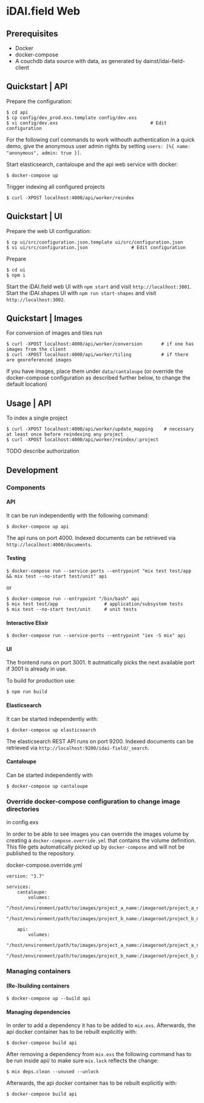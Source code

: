 # iDAI.field Web

## Prerequisites

* Docker
* docker-compose
* A couchdb data source with data, as generated by dainst/idai-field-client

## Quickstart | API

Prepare the configuration:

    $ cd api
    $ cp config/dev_prod.exs.template config/dev.exs
    $ vi config/dev.exs                                  # Edit configuration

For the following curl commands to work withouth authentication in a quick demo,
give the anonymous user admin rights by setting `users: [%{ name: "anonymous", admin: true }]`. 

Start elasticsearch, cantaloupe and the api web service with docker:

    $ docker-compose up

Trigger indexing all configured projects

    $ curl -XPOST localhost:4000/api/worker/reindex

## Quickstart | UI

Prepare the web UI configuration:

    $ cp ui/src/configuration.json.template ui/src/configuration.json
    $ vi ui/src/configuration.json                # Edit configuration

Prepare

    $ cd ui
    $ npm i

Start the iDAI.field web UI with `npm start` and visit `http://localhost:3001`.
Start the iDAI.shapes UI with `npm run start-shapes` and visit  `http://localhost:3002`.

## Quickstart | Images

For conversion of images and tiles run

    $ curl -XPOST localhost:4000/api/worker/conversion       # if one has images from the client
    $ curl -XPOST localhost:4000/api/worker/tiling           # if there are georeferenced images
    
If you have images, place them under `data/cantaloupe` (or override the docker-compose configuration as described further below, to change the default location)

## Usage | API

To index a single project

    $ curl -XPOST localhost:4000/api/worker/update_mapping    # necessary at least once before reindexing any project
    $ curl -XPOST localhost:4000/api/worker/reindex/:project 

TODO describe authorization

## Development

### Components

#### API

It can be run independently with the following command:

    $ docker-compose up api
    
The api runs on port 4000. Indexed documents can be retrieved via `http://localhost:4000/documents`.

#### Testing

    $ docker-compose run --service-ports --entrypoint "mix test test/app && mix test --no-start test/unit" api

or
 
    $ docker-compose run --entrypoint "/bin/bash" api
    $ mix test test/app                 # application/subsystem tests
    $ mix test --no-start test/unit     # unit tests

#### Interactive Elixir

    $ docker-compose run --service-ports --entrypoint "iex -S mix" api

#### UI

The frontend runs on port 3001. It autmatically picks the next available port if 3001 is already in use.

To build for production use:

    $ npm run build

#### Elasticsearch

It can be started independently with:

    $ docker-compose up elasticsearch
    
The elasticsearch REST API runs on port 9200. Indexed documents can be retrieved via
`http://localhost:9200/idai-field/_search`.

#### Cantaloupe

Can be started independently with

    $ docker-compose up cantaloupe
    
### Override docker-compose configuration to change image directories

in config.exs

In order to be able to see images you can override the images volume by creating
a `docker-compose.override.yml` that contains the volume definition. This
file gets automatically picked up by `docker-compose` and will not be published
to the repository.

docker-compose.override.yml

    version: "3.7"
    
    services:
        cantaloupe:
            volumes:
                - "/host/environment/path/to/images/project_a_name:/imageroot/project_a_name"
                - "/host/environment/path/to/images/project_b_name:/imageroot/project_b_name"
            
        api:    
            volumes:
                - "/host/environment/path/to/images/project_a_name:/imageroot/project_a_name"
                - "/host/environment/path/to/images/project_b_name:/imageroot/project_b_name"
            
### Managing containers
            
#### (Re-)building containers

    $ docker-compose up --build api

#### Managing dependencies

In order to add a dependency it has to be added to `mix.exs`. Afterwards, the api docker container
has to be rebuilt explicitly with:

    $ docker-compose build api

After removing a dependency from `mix.exs` the following command has to be run inside api/ to make
sure `mix.lock` reflects the change:

    $ mix deps.clean --unused --unlock

Afterwards, the api docker container has to be rebuilt explicitly with:

    $ docker-compose build api
